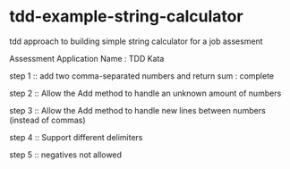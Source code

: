 # tdd-example-string-calculator
tdd approach to building simple string calculator for a job assesment

Assessment Application Name : TDD Kata

step 1 :: add two comma-separated numbers and return sum : complete

step 2 :: Allow the Add method to handle an unknown amount of numbers

step 3 :: Allow the Add method to handle new lines between numbers (instead of commas)

step 4 :: Support different delimiters

step 5 :: negatives not allowed